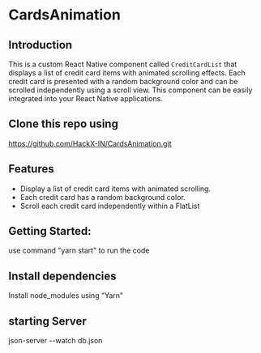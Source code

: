 # CardsAnimation

## Introduction

This is a custom React Native component called `CreditCardList` that displays a list of credit card items with animated scrolling effects. Each credit card is presented with a random background color and can be scrolled independently using a scroll view. This component can be easily integrated into your React Native applications.


## Clone this repo using 
https://github.com/HackX-IN/CardsAnimation.git

## Features

- Display a list of credit card items with animated scrolling.
- Each credit card has a random background color.
- Scroll each credit card independently within a FlatList

## Getting Started:
use command "yarn start" to run the code

## Install dependencies
Install node_modules using "Yarn"

## starting Server
json-server --watch db.json 




